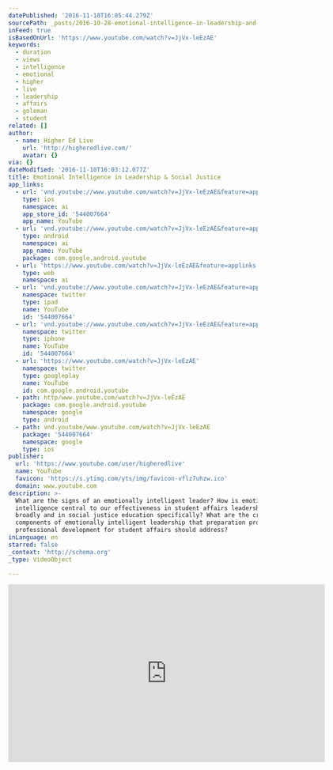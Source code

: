```yaml
---
datePublished: '2016-11-18T16:05:44.279Z'
sourcePath: _posts/2016-10-28-emotional-intelligence-in-leadership-and-social-justice.md
inFeed: true
isBasedOnUrl: 'https://www.youtube.com/watch?v=JjVx-leEzAE'
keywords:
  - duration
  - views
  - intelligence
  - emotional
  - higher
  - live
  - leadership
  - affairs
  - goleman
  - student
related: []
author:
  - name: Higher Ed Live
    url: 'http://higheredlive.com/'
    avatar: {}
via: {}
dateModified: '2016-11-18T16:03:12.077Z'
title: Emotional Intelligence in Leadership & Social Justice
app_links:
  - url: 'vnd.youtube://www.youtube.com/watch?v=JjVx-leEzAE&feature=applinks'
    type: ios
    namespace: ai
    app_store_id: '544007664'
    app_name: YouTube
  - url: 'vnd.youtube://www.youtube.com/watch?v=JjVx-leEzAE&feature=applinks'
    type: android
    namespace: ai
    app_name: YouTube
    package: com.google.android.youtube
  - url: 'https://www.youtube.com/watch?v=JjVx-leEzAE&feature=applinks'
    type: web
    namespace: ai
  - url: 'vnd.youtube://www.youtube.com/watch?v=JjVx-leEzAE&feature=applinks'
    namespace: twitter
    type: ipad
    name: YouTube
    id: '544007664'
  - url: 'vnd.youtube://www.youtube.com/watch?v=JjVx-leEzAE&feature=applinks'
    namespace: twitter
    type: iphone
    name: YouTube
    id: '544007664'
  - url: 'https://www.youtube.com/watch?v=JjVx-leEzAE'
    namespace: twitter
    type: googleplay
    name: YouTube
    id: com.google.android.youtube
  - path: http/www.youtube.com/watch?v=JjVx-leEzAE
    package: com.google.android.youtube
    namespace: google
    type: android
  - path: vnd.youtube/www.youtube.com/watch?v=JjVx-leEzAE
    package: '544007664'
    namespace: google
    type: ios
publisher:
  url: 'https://www.youtube.com/user/higheredlive'
  name: YouTube
  favicon: 'https://s.ytimg.com/yts/img/favicon-vflz7uhzw.ico'
  domain: www.youtube.com
description: >-
  What are the signs of an emotionally intelligent leader? How is emotional
  intelligence central to our effectiveness in student affairs leadership
  broadly and in social justice education specifically? What are the critical
  components of emotionally intelligent leadership that preparation programs and
  professional development for student affairs should address?
inLanguage: en
starred: false
_context: 'http://schema.org'
_type: VideoObject

---
```

<iframe src="https://cdn.embedly.com/widgets/media.html?src=https%3A%2F%2Fwww.youtube.com%2Fembed%2FJjVx-leEzAE%3Ffeature%3Doembed&amp;url=http%3A%2F%2Fwww.youtube.com%2Fwatch%3Fv%3DJjVx-leEzAE&amp;image=https%3A%2F%2Fi.ytimg.com%2Fvi%2FJjVx-leEzAE%2Fhqdefault.jpg&amp;key=b7d04c9b404c499eba89ee7072e1c4f7&amp;type=text%2Fhtml&amp;schema=youtube" width="640" height="360" scrolling="no" frameborder="0" allowfullscreen="" style=""></iframe>